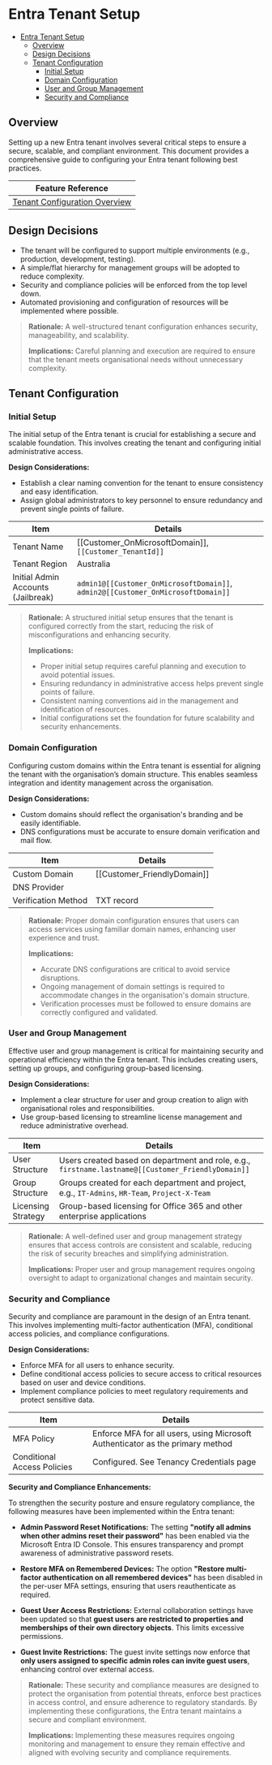 # Entra Tenant Setup

- [Entra Tenant Setup](#entra-tenant-setup)
  - [Overview](#overview)
  - [Design Decisions](#design-decisions)
  - [Tenant Configuration](#tenant-configuration)
    - [Initial Setup](#initial-setup)
    - [Domain Configuration](#domain-configuration)
    - [User and Group Management](#user-and-group-management)
    - [Security and Compliance](#security-and-compliance)

## Overview

Setting up a new Entra tenant involves several critical steps to ensure a secure, scalable, and compliant environment. This document provides a comprehensive guide to configuring your Entra tenant following best practices.

| **Feature Reference**                                                                                                          |
| ------------------------------------------------------------------------------------------------------------------------------ |
| [Tenant Configuration Overview](https://learn.microsoft.com/en-us/microsoft-365/education/deploy/design-tenant-configurations) |

## Design Decisions

- The tenant will be configured to support multiple environments (e.g., production, development, testing).
- A simple/flat hierarchy for management groups will be adopted to reduce complexity.
- Security and compliance policies will be enforced from the top level down.
- Automated provisioning and configuration of resources will be implemented where possible.

> **Rationale:** A well-structured tenant configuration enhances security, manageability, and scalability.
>
> **Implications:** Careful planning and execution are required to ensure that the tenant meets organisational needs without unnecessary complexity.

## Tenant Configuration

### Initial Setup

The initial setup of the Entra tenant is crucial for establishing a secure and scalable foundation. This involves creating the tenant and configuring initial administrative access.

**Design Considerations:**

- Establish a clear naming convention for the tenant to ensure consistency and easy identification.
- Assign global administrators to key personnel to ensure redundancy and prevent single points of failure.

| **Item**                           | **Details**                                                                      |
| ---------------------------------- | -------------------------------------------------------------------------------- |
| Tenant Name                        | [[Customer_OnMicrosoftDomain]], `[[Customer_TenantId]]`           |
| Tenant Region                      | Australia                                                                        |
| Initial Admin Accounts (Jailbreak) | `admin1@[[Customer_OnMicrosoftDomain]]`, `admin2@[[Customer_OnMicrosoftDomain]]` |

> **Rationale:** A structured initial setup ensures that the tenant is configured correctly from the start, reducing the risk of misconfigurations and enhancing security.
>
> **Implications:**
>
> - Proper initial setup requires careful planning and execution to avoid potential issues.
> - Ensuring redundancy in administrative access helps prevent single points of failure.
> - Consistent naming conventions aid in the management and identification of resources.
> - Initial configurations set the foundation for future scalability and security enhancements.

### Domain Configuration

Configuring custom domains within the Entra tenant is essential for aligning the tenant with the organisation’s domain structure. This enables seamless integration and identity management across the organisation.

**Design Considerations:**

- Custom domains should reflect the organisation's branding and be easily identifiable.
- DNS configurations must be accurate to ensure domain verification and mail flow.

| **Item**            | **Details**         |
| ------------------- | ------------------- |
| Custom Domain       | [[Customer_FriendlyDomain]]   |
| DNS Provider        |      |
| Verification Method | TXT record          |

> **Rationale:** Proper domain configuration ensures that users can access services using familiar domain names, enhancing user experience and trust.
>
> **Implications:**
>
> - Accurate DNS configurations are critical to avoid service disruptions.
> - Ongoing management of domain settings is required to accommodate changes in the organisation's domain structure.
> - Verification processes must be followed to ensure domains are correctly configured and validated.

### User and Group Management

Effective user and group management is critical for maintaining security and operational efficiency within the Entra tenant. This includes creating users, setting up groups, and configuring group-based licensing.

**Design Considerations:**

- Implement a clear structure for user and group creation to align with organisational roles and responsibilities.
- Use group-based licensing to streamline license management and reduce administrative overhead.

| **Item**           | **Details**                                                                                    |
| ------------------ | ---------------------------------------------------------------------------------------------- |
| User Structure     | Users created based on department and role, e.g., `firstname.lastname@[[Customer_FriendlyDomain]]`           |
| Group Structure    | Groups created for each department and project, e.g., `IT-Admins`, `HR-Team`, `Project-X-Team`   |
| Licensing Strategy | Group-based licensing for Office 365 and other enterprise applications                         |

> **Rationale:** A well-defined user and group management strategy ensures that access controls are consistent and scalable, reducing the risk of security breaches and simplifying administration.
>
> **Implications:** Proper user and group management requires ongoing oversight to adapt to organizational changes and maintain security.

### Security and Compliance

Security and compliance are paramount in the design of an Entra tenant. This involves implementing multi-factor authentication (MFA), conditional access policies, and compliance configurations.

**Design Considerations:**

- Enforce MFA for all users to enhance security.
- Define conditional access policies to secure access to critical resources based on user and device conditions.
- Implement compliance policies to meet regulatory requirements and protect sensitive data.

| **Item**                    | **Details**                                                                    |
| --------------------------- | ------------------------------------------------------------------------------ |
| MFA Policy                  | Enforce MFA for all users, using Microsoft Authenticator as the primary method |
| Conditional Access Policies | Configured. See Tenancy Credentials page                                       |

**Security and Compliance Enhancements:**

To strengthen the security posture and ensure regulatory compliance, the following measures have been implemented within the Entra tenant:

- **Admin Password Reset Notifications:**
  The setting **"notify all admins when other admins reset their password"** has been enabled via the Microsoft Entra ID Console. This ensures transparency and prompt awareness of administrative password resets.

- **Restore MFA on Remembered Devices:**
  The option **"Restore multi-factor authentication on all remembered devices"** has been disabled in the per-user MFA settings, ensuring that users reauthenticate as required.

- **Guest User Access Restrictions:**
  External collaboration settings have been updated so that **guest users are restricted to properties and memberships of their own directory objects**. This limits excessive permissions.

- **Guest Invite Restrictions:**
  The guest invite settings now enforce that **only users assigned to specific admin roles can invite guest users**, enhancing control over external access.

> **Rationale:** These security and compliance measures are designed to protect the organisation from potential threats, enforce best practices in access control, and ensure adherence to regulatory standards. By implementing these configurations, the Entra tenant maintains a secure and compliant environment.
>
> **Implications:** Implementing these measures requires ongoing monitoring and management to ensure they remain effective and aligned with evolving security and compliance requirements.
